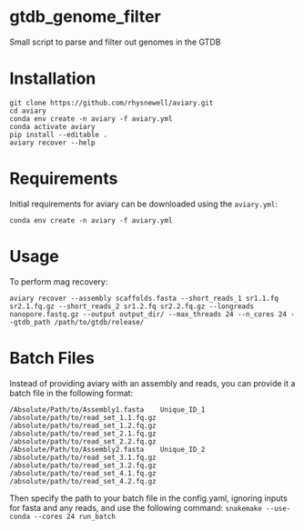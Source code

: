 # gtdb_genome_filter
Small script to parse and filter out genomes in the GTDB

# Installation

```
git clone https://github.com/rhysnewell/aviary.git
cd aviary
conda env create -n aviary -f aviary.yml
conda activate aviary
pip install --editable .
aviary recover --help
```

# Requirements

Initial requirements for aviary can be downloaded using the `aviary.yml`:
```
conda env create -n aviary -f aviary.yml
```

# Usage

To perform mag recovery:
```
aviary recover --assembly scaffolds.fasta --short_reads_1 sr1.1.fq sr2.1.fq.gz --short_reads_2 sr1.2.fq sr2.2.fq.gz --longreads nanopore.fastq.gz --output output_dir/ --max_threads 24 --n_cores 24 --gtdb_path /path/to/gtdb/release/
```

# Batch Files

Instead of providing aviary with an assembly and reads, you can provide it a batch file in the following format:

```
/Absolute/Path/to/Assembly1.fasta    Unique_ID_1    /absolute/path/to/read_set_1.1.fq.gz    /absolute/path/to/read_set_1.2.fq.gz    /absolute/path/to/read_set_2.1.fq.gz    /absolute/path/to/read_set_2.2.fq.gz
/Absolute/Path/to/Assembly2.fasta    Unique_ID_2    /absolute/path/to/read_set_3.1.fq.gz    /absolute/path/to/read_set_3.2.fq.gz    /absolute/path/to/read_set_4.1.fq.gz    /absolute/path/to/read_set_4.2.fq.gz
```

Then specify the path to your batch file in the config.yaml, ignoring inputs for fasta and any reads, and use the following command:
`snakemake --use-conda --cores 24 run_batch`
